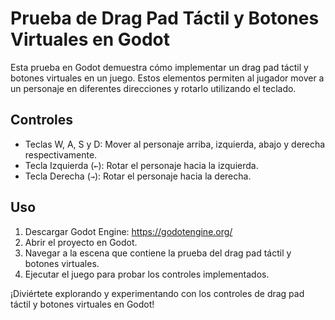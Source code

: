 # Prueba de Drag Pad Táctil y Botones Virtuales en Godot

Esta prueba en Godot demuestra cómo implementar un drag pad táctil y botones virtuales en un juego. Estos elementos permiten al jugador mover a un personaje en diferentes direcciones y rotarlo utilizando el teclado.

## Controles

- Teclas W, A, S y D: Mover al personaje arriba, izquierda, abajo y derecha respectivamente.
- Tecla Izquierda (`←`): Rotar el personaje hacia la izquierda.
- Tecla Derecha (`→`): Rotar el personaje hacia la derecha.

## Uso

1. Descargar Godot Engine: https://godotengine.org/
2. Abrir el proyecto en Godot.
3. Navegar a la escena que contiene la prueba del drag pad táctil y botones virtuales.
4. Ejecutar el juego para probar los controles implementados.

¡Diviértete explorando y experimentando con los controles de drag pad táctil y botones virtuales en Godot!
